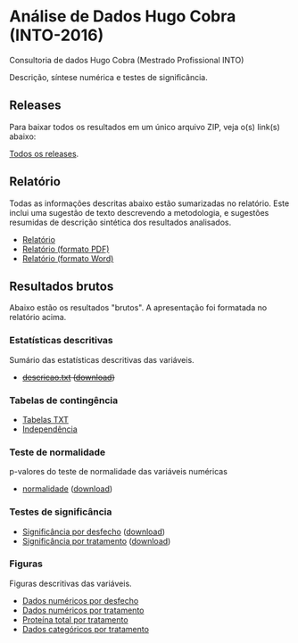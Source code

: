 # Análise de Dados Hugo Cobra (INTO-2016) #
Consultoria de dados Hugo Cobra (Mestrado Profissional INTO)

Descrição, síntese numérica e testes de significância.

## Releases

Para baixar todos os resultados em um único arquivo ZIP, veja o(s) link(s) abaixo:

[Todos os releases][].

[Todos os releases]: releases

## Relatório

Todas as informações descritas abaixo estão sumarizadas no relatório. Este inclui uma sugestão de texto descrevendo a metodologia, e sugestões resumidas de descrição sintética dos resultados analisados.

- [Relatório][]
- [Relatório (formato PDF)][]
- [Relatório (formato Word)][]

[Relatório]: relatorio/analise_dados_HC_2016.md
[Relatório (formato Word)]: raw/relatorio/analise_dados_HC_2016.docx
[Relatório (formato PDF)]: raw/relatorio/analise_dados_HC_2016.pdf

## Resultados brutos ##

Abaixo estão os resultados "brutos". A apresentação foi formatada no relatório acima.

### Estatísticas descritivas ###

Sumário das estatísticas descritivas das variáveis.

* ~~[descricao.txt][] ([download][download-desc-txt])~~

[descricao.txt]: resultados/descricoes.md
[download-desc-txt]: resultados/descricoes.txt

### Tabelas de contingência ###

- [Tabelas TXT][]
- [Independência][]

[Tabelas TXT]: resultados/tc.txt
[Independência]: resultados/diferencas-tc.md

### Teste de normalidade ###

p-valores do teste de normalidade das variáveis numéricas

- [normalidade][] ([download][download-norm-txt])

[normalidade]: resultados/normalidade.md
[download-norm-txt]: resultados/normalidade.txt

### Testes de significância ###

- [Significância por desfecho][] ([download][download-dif-desf-txt])
- [Significância por tratamento][] ([download][download-dif-trat-txt])

[Significância por desfecho]: resultados/diferencas-desfecho.md
[download-dif-desf-txt]: resultados/diferencas-desfecho.txt
[Significância por tratamento]: resultados/diferencas-tratamento.md
[download-dif-trat-txt]: resultados/diferencas-tratamento.txt

### Figuras ###

Figuras descritivas das variáveis.

- [Dados numéricos por desfecho][]
- [Dados numéricos por tratamento][]
- [Proteína total por tratamento][]
- [Dados categóricos por tratamento][]

[Dados numéricos por desfecho]: figuras/bd-desfecho.png
[Dados numéricos por tratamento]: figuras/bd-tratamento.png
[Proteína total por tratamento]: figuras/ptn-tratamento.png
[Dados categóricos por tratamento]: figuras/bp-tratamento.png
